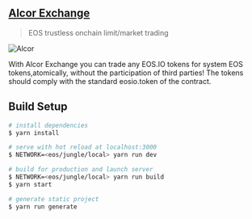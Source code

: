 ## [Alcor Exchange](https://alcor.exchange)
> EOS trustless onchain limit/market trading  

![Alcor](http://i.imgur.com/AWp7IzW.png)

With Alcor Exchange you can trade any EOS.IO tokens for system EOS tokens,atomically, without the participation of third parties! The tokens should comply with the standard eosio.token of the contract.

## Build Setup

``` bash
# install dependencies
$ yarn install

# serve with hot reload at localhost:3000
$ NETWORK=<eos/jungle/local> yarn run dev

# build for production and launch server
$ NETWORK=<eos/jungle/local> yarn run build
$ yarn start

# generate static project
$ yarn run generate
```
